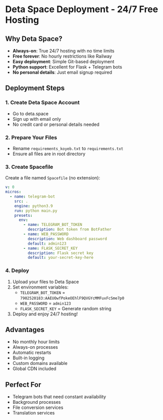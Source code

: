 # Deta Space Deployment - 24/7 Free Hosting

## Why Deta Space?
- **Always-on**: True 24/7 hosting with no time limits
- **Free forever**: No hourly restrictions like Railway
- **Easy deployment**: Simple Git-based deployment
- **Python support**: Excellent for Flask + Telegram bots
- **No personal details**: Just email signup required

## Deployment Steps

### 1. Create Deta Space Account
- Go to deta.space
- Sign up with email only
- No credit card or personal details needed

### 2. Prepare Your Files
- Rename `requirements_koyeb.txt` to `requirements.txt`
- Ensure all files are in root directory

### 3. Create Spacefile
Create a file named `Spacefile` (no extension):
```yaml
v: 0
micros:
  - name: telegram-bot
    src: .
    engine: python3.9
    run: python main.py
    presets:
      env:
        - name: TELEGRAM_BOT_TOKEN
          description: Bot token from BotFather
        - name: WEB_PASSWORD  
          description: Web dashboard password
          default: admin123
        - name: FLASK_SECRET_KEY
          description: Flask secret key
          default: your-secret-key-here
```

### 4. Deploy
1. Upload your files to Deta Space
2. Set environment variables:
   - `TELEGRAM_BOT_TOKEN` = `7902520183:AAEUOwfPokeOEhlF9QVGYcMMFuxFcSme7p0`
   - `WEB_PASSWORD` = `admin123`
   - `FLASK_SECRET_KEY` = Generate random string
3. Deploy and enjoy 24/7 hosting!

## Advantages
- No monthly hour limits
- Always-on processes
- Automatic restarts
- Built-in logging
- Custom domains available
- Global CDN included

## Perfect For
- Telegram bots that need constant availability
- Background processes
- File conversion services
- Translation services